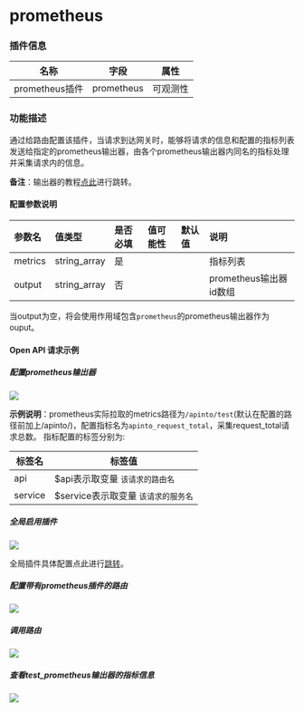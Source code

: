 # prometheus
### 插件信息

| 名称           | 字段       | 属性     |
| -------------- | ---------- | -------- |
| prometheus插件 | prometheus | 可观测性 |

### 功能描述

通过给路由配置该插件，当请求到达网关时，能够将请求的信息和配置的指标列表发送给指定的prometheus输出器，由各个prometheus输出器内同名的指标处理并采集请求内的信息。



**备注**：输出器的教程[点此](/docs/dashboard/outputer/prometheus.md)进行跳转。

#### 配置参数说明

| 参数名  | 值类型       | 是否必填 | 值可能性 | 默认值 | 说明                   |
| :------ | :----------- | :------- | :------- | :----- | :--------------------- |
| metrics | string_array | 是       |          |        | 指标列表               |
| output  | string_array | 否       |          |        | prometheus输出器id数组 |

当output为空，将会使用作用域包含`prometheus`的prometheus输出器作为ouput。



#### Open API 请求示例

##### 配置prometheus输出器

![](http://data.eolinker.com/course/aXbsh4Bf21443e8c1b9b7c448c894489e4dcb93c30e5fe0.gif)

**示例说明**：prometheus实际拉取的metrics路径为`/apinto/test`(默认在配置的路径前加上/apinto/)，配置指标名为`apinto_request_total`，采集request_total请求总数。
指标配置的标签分别为:

| 标签名  | 标签值                               |
| ------- | ------------------------------------ |
| api     | $api表示取变量  `该请求的路由名`     |
| service | $service表示取变量  `该请求的服务名` |


##### 全局启用插件

![](http://data.eolinker.com/course/v8SRWh57d8892fd84174cb815c15bd54e70b30541c5d26a.gif)

全局插件具体配置点此进行[跳转](/docs/dashboard/plugins)。



##### 配置带有prometheus插件的路由

![](http://data.eolinker.com/course/ZFDV3P75d0c3c26d51cccd739d8835921c9f8332017928a.gif)



##### 调用路由

![](http://data.eolinker.com/course/UCb2crD99d0ceb064e42a4fe35e18d1ebee4e72ac3115cf.png)



##### 查看test_prometheus输出器的指标信息

![](http://data.eolinker.com/course/5uTxh9wbecac3e399ec3d149ac6a21a28c4fbfda6c631e5.png)

